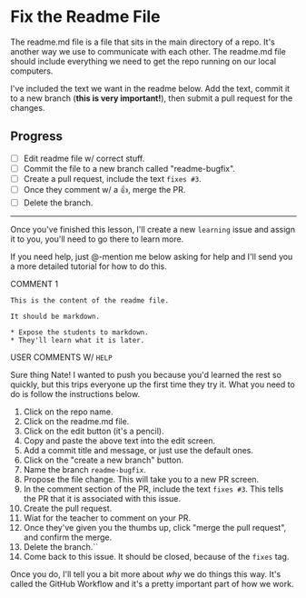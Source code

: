 # Fix the Readme File

The readme.md file is a file that sits in the main directory of a repo. It's another way we use to communicate with each other. The readme.md file should include everything we need to get the repo running on our local computers. 

I've included the text we want in the readme below. Add the text, commit it to a new branch (**this is very important!**), then submit a pull request for the changes.

## Progress

- [ ] Edit readme file w/ correct stuff.
- [ ] Commit the file to a new branch called "readme-bugfix".
- [ ] Create a pull request, include the text `fixes #3`.
- [ ] Once they comment w/ a :+1:, merge the PR.
- [ ] Delete the branch.

---

Once you've finished this lesson, I'll create a new `learning` issue and assign it to you, you'll need to go there to learn more.

If you need help, just @-mention me below asking for help and I'll send you a more detailed tutorial for how to do this. 

COMMENT 1

```
This is the content of the readme file.

It should be markdown.

* Expose the students to markdown.
* They'll learn what it is later.
```


USER COMMENTS W/ `HELP`

Sure thing Nate! I wanted to push you because you'd learned the rest so quickly, but this trips everyone up the first time they try it. What you need to do is follow the instructions below.

1. Click on the repo name.
2. Click on the readme.md file.
3. Click on the edit button (it's a pencil).
4. Copy and paste the above text into the edit screen.
5. Add a commit title and message, or just use the default ones.
6. Click on the "create a new branch" button.
7. Name the branch `readme-bugfix`.
8. Propose the file change. This will take you to a new PR screen.
9. In the comment section of the PR, include the text `fixes #3`. This tells the PR that it is associated with this issue.
10. Create the pull request.
11. Wiat for the teacher to comment on your PR. 
12. Once they've given you the thumbs up, click "merge the pull request", and confirm the merge.
13. Delete the branch.``
14. Come back to this issue. It should be closed, because of the `fixes` tag.

Once you do, I'll tell you a bit more about _why_ we do things this way. It's called the GitHub Workflow and it's a pretty important part of how we work.
